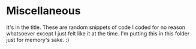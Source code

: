 # Miscellaneous
It's in the title. These are random snippets of code I coded for no reason whatsoever except I just felt like it at the time. I'm putting this in this folder just for memory's sake. :)
